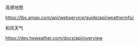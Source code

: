 高德地图

https://lbs.amap.com/api/webservice/guide/api/weatherinfo/

和风天气

https://dev.heweather.com/docs/api/overview